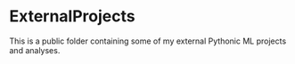 # ExternalProjects
This is a public folder containing some of my external Pythonic ML projects and analyses.
